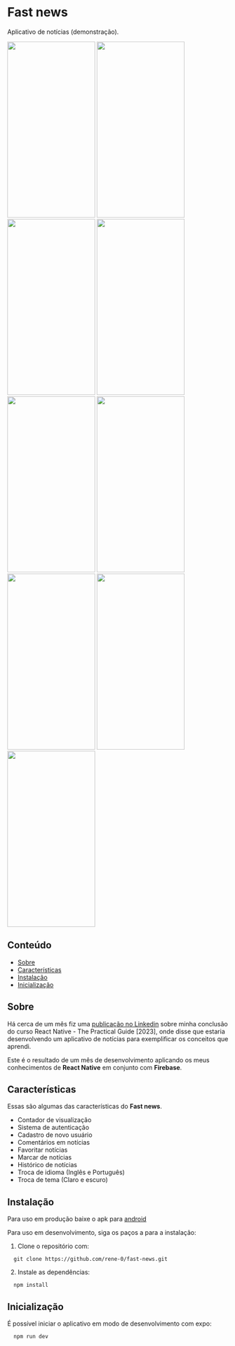 # Fast news

Aplicativo de notícias (demonstração).

<img src="https://media.licdn.com/dms/image/D4D22AQHL2xS2Xl73zg/feedshare-shrink_800/0/1693159467888?e=1696464000&v=beta&t=O6mfZ81zA7GFBxmSmzKnqIQZoHNb0WHRHxBuj4ZOkR4" width="200" height="400">
<img src="https://media.licdn.com/dms/image/D4D22AQHiR-fVTaqZ0g/feedshare-shrink_800/0/1693159467974?e=1696464000&v=beta&t=ChKKBX7sCxQ76x9TuL670-0hVKG5qatT62rzyGSUNmI" width="200" height="400">
<img src="https://media.licdn.com/dms/image/D4D22AQG5c8GYEKyR1g/feedshare-shrink_800/0/1693159468031?e=1696464000&v=beta&t=r0p2tXJl1fXdWO4XU5hCCNtrzENe--8kBO6GYGvbNII" width="200" height="400">
<img src="https://media.licdn.com/dms/image/D4D22AQHTlPrO13MtFQ/feedshare-shrink_800/0/1693159468002?e=1696464000&v=beta&t=5Pmfeh1N0VPnrcmAfRarKxjCo7PY6-CXmM-bXc_u0W0" width="200" height="400">
<img src="https://media.licdn.com/dms/image/D4D22AQE97cCDSxOatQ/feedshare-shrink_800/0/1693159467915?e=1696464000&v=beta&t=OeseEml3E9sfMaHMnaSJ0zRbaXx2qsdjYeE1238w-AQ" width="200" height="400">
<img src="https://media.licdn.com/dms/image/D4D22AQF_jvbFSe9I3w/feedshare-shrink_800/0/1693159467914?e=1696464000&v=beta&t=vsws4qf27VXTZYE9fguZRj2zFc2MziuoWnBZfvrkIf0" width="200" height="400">
<img src="https://media.licdn.com/dms/image/D4D22AQGr7AImzyN3OA/feedshare-shrink_800/0/1693159467981?e=1696464000&v=beta&t=mYkrn7aModRvm7CC1oENYb3vUZPza_AFN0cK4HgqiTo" width="200" height="400">
<img src="https://media.licdn.com/dms/image/D4D22AQFYCgYPXHn8RA/feedshare-shrink_800/0/1693159467923?e=1696464000&v=beta&t=IB9nsc4wjkqXFf6KpanKCtSK7GSa-mUqtb4VvgTnsd4" width="200" height="400">
<img src="https://media.licdn.com/dms/image/D4D22AQF8DcAFvDjTdQ/feedshare-shrink_800/0/1693159467889?e=1696464000&v=beta&t=uEEVe9hu6VQaBCt40uX-0MGxr3P720Ainmt6MfIWhXw" width="200" height="400">

## Conteúdo

- [Sobre](#Sobre)
- [Características](#Características)
- [Instalação](#Instalação)
- [Inicialização](#Inicialização)

## Sobre

Há cerca de um mês fiz uma [publicação no Linkedin](https://www.linkedin.com/posts/rene-nunes-colombaro_%C3%A9-com-grande-alegria-e-orgulho-que-compartilho-activity-7087061002227245056-tMAy?utm_source=share&utm_medium=member_desktop) sobre minha conclusão do curso React Native - The Practical Guide [2023], onde disse que estaria desenvolvendo um aplicativo de notícias para exemplificar os conceitos que aprendi.

Este é o resultado de um mês de desenvolvimento aplicando os meus conhecimentos de **React Native** em conjunto com **Firebase**.

## Características

Essas são algumas das características do **Fast news**.

- Contador de visualização
- Sistema de autenticação
- Cadastro de novo usuário
- Comentários em notícias
- Favoritar notícias
- Marcar de notícias
- Histórico de notícias
- Troca de idioma (Inglês e Português)
- Troca de tema (Claro e escuro)

## Instalação

Para uso em produção baixe o apk para [android](https://github.com/rene-0/fast-news/releases/download/2.0.0/application-fa903038-d92e-4407-b24f-3c36e28d4007.apk)

Para uso em desenvolvimento, siga os paços a para a instalação:

1. Clone o repositório com:

```
  git clone https://github.com/rene-0/fast-news.git
```

2. Instale as dependências:

```
  npm install
```

## Inicialização

É possível iniciar o aplicativo em modo de desenvolvimento com expo:

```
  npm run dev
```
